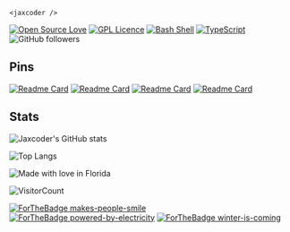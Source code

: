 ` <jaxcoder /> `


[![Open Source Love](https://badges.frapsoft.com/os/v1/open-source.svg?v=103)](https://github.com/ellerbrock/open-source-badges/)
[![GPL Licence](https://badges.frapsoft.com/os/gpl/gpl.png?v=103)](https://opensource.org/licenses/gpl-license.php)
[![Bash Shell](https://badges.frapsoft.com/bash/v1/bash.png?v=103)](https://github.com/ellerbrock/open-source-badges/)
[![TypeScript](https://badges.frapsoft.com/typescript/code/typescript.png?v=101)](https://github.com/ellerbrock/typescript-badges/)
![GitHub followers](https://img.shields.io/github/followers/codenamejason?style=social)

## Pins
[![Readme Card](https://github-readme-stats.vercel.app/api/pin/?username=codenamejason&repo=jaxcoder-xyz)](https://github.com/codenamejason/jaxcoder-xyz)
[![Readme Card](https://github-readme-stats.vercel.app/api/pin/?username=codenamejason&repo=Foundry-Starter-Kit)]([https://github.com/codenamejason/Dinosours-web](https://github.com/codenamejason/Foundry-Starter-Kit))
[![Readme Card](https://github-readme-stats.vercel.app/api/pin/?username=codenamejason&repo=se-2)](https://github.com/codenamejason/se-2)
[![Readme Card](https://github-readme-stats.vercel.app/api/pin/?username=codenamejason&repo=allo-workshop-1)](https://github.com/codenamejason/allo-workshop-1)


## Stats
![Jaxcoder's GitHub stats](https://github-readme-stats.vercel.app/api?username=codenamejason&show_icons=true&theme=tokyonight)

![Top Langs](https://github-readme-stats.vercel.app/api/top-langs/?username=codenamejason&layout=compact)


![Made with love in Florida](https://madewithlove.now.sh/us?colorA=%23351fdb)


![VisitorCount](https://profile-counter.glitch.me/codenamejason/count.svg)


[![ForTheBadge makes-people-smile](http://ForTheBadge.com/images/badges/makes-people-smile.svg)](http://ForTheBadge.com)
[![ForTheBadge powered-by-electricity](http://ForTheBadge.com/images/badges/powered-by-electricity.svg)](http://ForTheBadge.com)
[![ForTheBadge winter-is-coming](http://ForTheBadge.com/images/badges/winter-is-coming.svg)](http://ForTheBadge.com)
